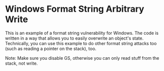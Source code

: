 # Windows Format String Arbitrary Write

This is an example of a format string vulnerability for Windows. The code is written in a way
that allows you to easily overwrite an object's state. Technically, you can use this example
to do other format string attacks too (such as reading a pointer on the stack), too.

Note: Make sure you disable GS, otherwise you can only read stuff from the stack, not write.